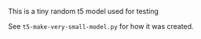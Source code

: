 This is a tiny random t5 model used for testing

See `t5-make-very-small-model.py` for how it was created.
